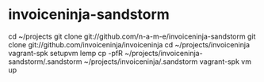 # invoiceninja-sandstorm

cd ~/projects
git clone git://github.com/n-a-m-e/invoiceninja-sandstorm
git clone git://github.com/invoiceninja/invoiceninja
cd ~/projects/invoiceninja
vagrant-spk setupvm lemp
cp -pfR ~/projects/invoiceninja-sandstorm/.sandstorm ~/projects/invoiceninja/.sandstorm
vagrant-spk vm up
